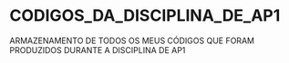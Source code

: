 # CODIGOS_DA_DISCIPLINA_DE_AP1
ARMAZENAMENTO DE TODOS OS MEUS CÓDIGOS QUE FORAM PRODUZIDOS DURANTE A DISCIPLINA DE AP1
